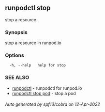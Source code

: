 ## runpodctl stop

stop a resource

### Synopsis

stop a resource in runpod.io

### Options

```
  -h, --help   help for stop
```

### SEE ALSO

* [runpodctl](runpodctl.md)	 - runpodctl for runpod.io
* [runpodctl stop pod](runpodctl_stop_pod.md)	 - stop a pod

###### Auto generated by spf13/cobra on 12-Apr-2022
